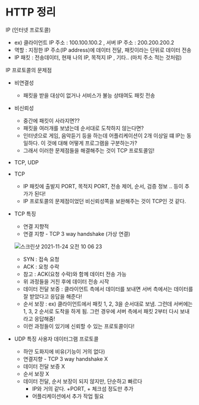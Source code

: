 # HTTP 정리


IP (인터넷 프로토콜)

 * ex) 클라이언트 IP 주소 : 100.100.100.2 , 서버 IP 주소 : 200.200.200.2
 * 역할 : 지정한 IP 주소(IP address)에 데이터 전달, 패킷이라는 단위로 데이터 전송 
 * IP 패킷 : 전송데이터, 현재 나의 IP, 목적지 IP , 기타.. (마치 주소 적는 것처럼)

IP 프로토콜의 문제점

 * 비연결성
   * 패킷을 받을 대상이 없거나 서비스가 불능 상태여도 패킷 전송
 
 * 비신뢰성
   * 중간에 패킷이 사라지면??
   * 패킷을 여러개를 보냈는데 순서대로 도착하지 않는다면?
   * 인터넷으로 게임, 음악듣기 등을 하는데 어플리케이션이 2개 이상일 떄 IP는 동일하다. 이 것에 대해 어떻게 프로그램을 구분하는가?
   * 그래서 이러한 문제점들을 해결해주는 것이 TCP 프로토콜임!

  * TCP, UDP
   * TCP
    
     * IP 패킷에 출발지 PORT, 목적지 PORT, 전송 제어, 순서, 검증 정보 .. 등이 추가가 된다!
     * IP 프로토콜의 문제점이었던 비신뢰성쪽을 보완해주는 것이 TCP인 것 같다.

   * TCP 특징
     
     * 연결 지향적 
      * 연결 지향 - TCP 3 way handshake (가상 연결)

      ![스크린샷 2021-11-24 오전 10 06 23](https://user-images.githubusercontent.com/68314042/143152918-12ea5d16-65a0-465d-a456-72c6adf1da2f.png)
      
      * SYN : 접속 요청
      * ACK : 요청 수락
      * 참고 : ACK(요청 수락)와 함께 데이터 전송 가능
      * 위 과정들을 거친 후에 데이터 전송 시작
      * 데이터 전달 보증 : 클라이언트 측에서 데이터를 보내면 서버 측에서는 데이터를 잘 받았다고 응답을 해준다!
      * 순서 보장 : ex) 클라이언트에서 패킷 1, 2, 3을 순서대로 보냄. 그런데 서버에는 1, 3, 2 순서로 도착을 하게 됨. 그런 경우에 서버 측에서 패킷 2부터 다시 보내라고 응답해줌!
      * 이런 과정들이 있기에 신뢰할 수 있는 프로토콜이다!
      
   * UDP 특징
     사용자 데이터그램 프로토콜
     * 하얀 도화지에 비유(기능이 거의 없다)
     * 연결지향 - TCP 3 way handshake X
     * 데이터 전달 보증 X
     * 순서 보장 X
     * 데이터 전달, 순서 보장이 되지 않지만, 단순하고 빠르다
       * IP와 거의 같다. +PORT, + 체크섬 정도만 추가
       * 어플리케이션에서 추가 작업 필요

    
    
 
